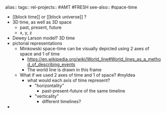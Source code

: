 alias::
tags::
rel-projects:: #AMT #FRESH 
see-also:: #space-time
- [[block time]] or [[block universe]] ?
- 3D time, as well as 3D space
	- past, present, future
	- x, y, z
- Dewey Larson model? 3D time
- pictorial representations
	- Minkowski space-time can be visually depicted using 2 axes of space and 1 of time
		- https://en.wikipedia.org/wiki/World_line#World_lines_as_a_method_of_describing_events
		- The world line is drawn in this frame
	- What if we used 2 axes of time and 1 of space? #myIdea
		- what would each axis of time represent?
			- "horizontality"
				- past-present-future of the same timeline
			- "verticality"
				- different timelines?
-